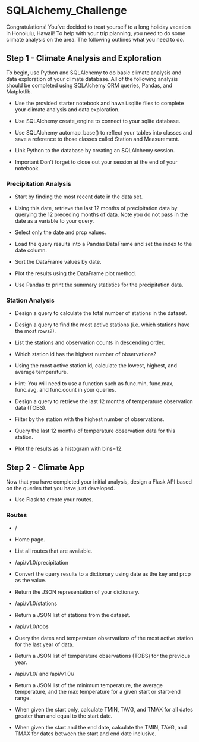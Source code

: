# SQLAlchemy_Challenge

Congratulations! You've decided to treat yourself to a long holiday vacation in Honolulu, Hawaii! To help with your trip planning, you need to do some climate analysis on the area. The following outlines what you need to do.

## Step 1 - Climate Analysis and Exploration

To begin, use Python and SQLAlchemy to do basic climate analysis and data exploration of your climate database. All of the following analysis should be completed using SQLAlchemy ORM queries, Pandas, and Matplotlib.

* Use the provided starter notebook and hawaii.sqlite files to complete your climate analysis and data exploration.

* Use SQLAlchemy create_engine to connect to your sqlite database.

* Use SQLAlchemy automap_base() to reflect your tables into classes and save a reference to those classes called Station and Measurement.

* Link Python to the database by creating an SQLAlchemy session.

* Important Don't forget to close out your session at the end of your notebook.

### Precipitation Analysis

* Start by finding the most recent date in the data set.

* Using this date, retrieve the last 12 months of precipitation data by querying the 12 preceding months of data. Note you do not pass in the date as a variable to your query.

* Select only the date and prcp values.

* Load the query results into a Pandas DataFrame and set the index to the date column.

* Sort the DataFrame values by date.

* Plot the results using the DataFrame plot method.

* Use Pandas to print the summary statistics for the precipitation data.

### Station Analysis

* Design a query to calculate the total number of stations in the dataset.

* Design a query to find the most active stations (i.e. which stations have the most rows?).

 * List the stations and observation counts in descending order.

 * Which station id has the highest number of observations?

 * Using the most active station id, calculate the lowest, highest, and average temperature.

 * Hint: You will need to use a function such as func.min, func.max, func.avg, and func.count in your queries.

* Design a query to retrieve the last 12 months of temperature observation data (TOBS).

 * Filter by the station with the highest number of observations.

 * Query the last 12 months of temperature observation data for this station.

 * Plot the results as a histogram with bins=12.


## Step 2 - Climate App

Now that you have completed your initial analysis, design a Flask API based on the queries that you have just developed.

* Use Flask to create your routes.

### Routes

* /

 * Home page.

 * List all routes that are available.

* /api/v1.0/precipitation

 * Convert the query results to a dictionary using date as the key and prcp as the value.

 * Return the JSON representation of your dictionary.

* /api/v1.0/stations

 * Return a JSON list of stations from the dataset.

* /api/v1.0/tobs

 * Query the dates and temperature observations of the most active station for the last year of data.

 * Return a JSON list of temperature observations (TOBS) for the previous year.

* /api/v1.0/<start> and /api/v1.0/<start>/<end>

 * Return a JSON list of the minimum temperature, the average temperature, and the max temperature for a given start or start-end range.

 * When given the start only, calculate TMIN, TAVG, and TMAX for all dates greater than and equal to the start date.

 * When given the start and the end date, calculate the TMIN, TAVG, and TMAX for dates between the start and end date inclusive.

